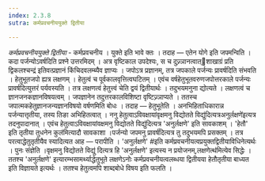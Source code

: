 ```yaml
---
index: 2.3.8
sutra: कर्मप्रवचनीययुक्ते द्वितीया

---
```

_कर्मप्रवचनीययुक्ते द्वितीया_ - कर्मप्रवचनीय । युक्ते इति भावे क्तः । तदाह — एतेन योगे इति जपमन्विति । कदा पर्जन्योऽवर्षदिति प्रश्ने उत्तरमिदम् । अत्र वृष्टिकाल उपदेश्यः, स च दुज्र्ञानत्वात्शाखाग्रं प्रति द्विकलश्चन्द्र॑ इतिवत्प्रज्ञानं किंचिदवलम्ब्यैव ज्ञाप्यः । जपोऽत्र प्रज्ञानम्, तत्र जपकाले पर्जन्यः प्रावर्षदिति संभवति । हेतुभूतजपो ह्यत्र लक्षणम् । हेतुत्वं च पूर्वकालवृत्तित्वघटितम् । एवंच वर्षहेतुभूतवरुणजपोत्तरकाले पर्जन्यः प्रावर्षदित्युत्तरं पर्यवस्यति । तत्र लक्षणत्वं हेतुत्त्वं चेति द्वयं द्वितीयार्थः । तदुभयमनुना द्योत्यते । लक्षणत्वं च ज्ञानजनकज्ञानविषयत्वम् । जपज्ञानेन तदुत्तरकालविशिष्टा वृष्टिज्र्ञाप्यते । ततस्च जपात्मकहेतुज्ञानजन्यज्ञानविषयो वर्षणमिति बोधः । तदाह — हेतुभूतेति । अनभिहिताधिकारान्न पर्जन्यात्तृतीया, तस्य तिङा अभिहितत्वात् । ननु हेतुत्वाऽविवक्षायांवृक्षमनु विद्योतते विद्यु॑दित्यत्रअनुर्लक्षणे॑इत्यत्र तदनुपादानात् । एवंच हेतुत्वाऽविवक्षायांवक्षमनु विद्योतते विद्यु॑दित्यत्र 'अनुर्लक्षणे' इति सावकाशम् । 'हेतौ' इति तृतीया तुधनेन कुल॑मित्यादौ सावकाशा ।पर्जन्यो जपमनु प्रावर्ष॑दित्यत्र तु तदुभयमपि प्रसक्तम् । तत्र परत्वाद्धेतुतृतीयैव स्यादित्यत आह — परापीति । 'अनुर्लक्षणे' #इति कर्मप्रवचनीयत्वप्रयुक्तद्वितीयाविधिनेत्यर्थः । पुनः संज्ञेति ।वृक्षमनु विद्योतते विद्यु॑ दित्यत्र हि 'अनुर्लक्षणे' इत्यस्य न प्रयोजनम्,लक्षणेत्थ॑मित्येव सिद्धेः । ततश्च 'अनुर्लक्षणे' इत्यारम्भसामर्थ्याद्धेतुभूते लक्षणेऽनोः कर्मप्रवचनीयत्वलब्धया द्वितीयया हेतौतृतीया बाध्यत इति विज्ञायते इत्यर्थः । ततश्च हेतुत्वमपि शाब्दबोधे विषय इति फलति ।